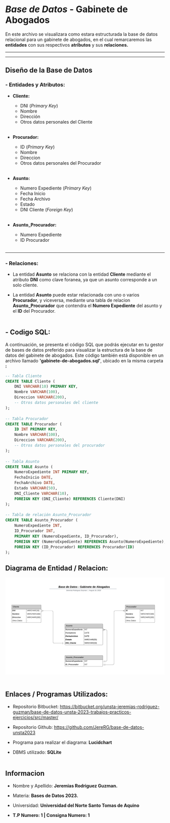 # *Base de Datos* - Gabinete de Abogados

En este archivo se visualizara como estara estructurada la base de datos relacional para un gabinete de abogados, en el cual remarcaremos las **entidades** con sus respectivos **atributos** y sus **relaciones.**

---
___

## Diseño de la Base de Datos
### - Entidades y Atributos:
- **Cliente:**
    * DNI (*Primary Key*)
    * Nombre
    * Dirección
    * Otros datos personales del Cliente
<br></br>

- **Procurador:**
    * ID (*Primary Key*)
    * Nombre
    * Direccion 
    * Otros datos personales del Procurador
<br></br>

- **Asunto:**
    * Numero Expediente (*Primary Key*)
    * Fecha Inicio
    * Fecha Archivo 
    * Estado 
    * DNI Cliente (*Foreign Key*)
<br></br>

- **Asunto_Procurador:**
    * Numero Expediente 
    * ID Procurador 
<br></br>

---
### - Relaciones:
* La entidad **Asunto** se relaciona con la entidad **Cliente** mediante el atributo **DNI** como clave foranea, ya que un asunto corresponde a un solo cliente.

* La entidad **Asunto** puede estar relacionada con uno o varios **Procurador**, y viceversa, mediante una tabla de relacion **Asunto_Procurador** que contendra el **Numero Expediente** del asunto y el **ID** del Procurador.
<br></br>


## -  Codigo SQL:

A continuación, se presenta el código SQL que podrás ejecutar en tu gestor de bases de datos preferido para visualizar la estructura de la base de datos del gabinete de abogados. Este código también está disponible en un archivo llamado **'gabinete-de-abogados.sql'**, ubicado en la misma carpeta **:**

```sql
-- Tabla Cliente
CREATE TABLE Cliente (
    DNI VARCHAR(10) PRIMARY KEY,
    Nombre VARCHAR(100),
    Direccion VARCHAR(200),
    -- Otros datos personales del cliente
);

-- Tabla Procurador
CREATE TABLE Procurador (
    ID INT PRIMARY KEY,
    Nombre VARCHAR(100),
    Direccion VARCHAR(200),
    -- Otros datos personales del procurador
);

-- Tabla Asunto
CREATE TABLE Asunto (
    NumeroExpediente INT PRIMARY KEY,
    FechaInicio DATE,
    FechaArchivo DATE,
    Estado VARCHAR(50),
    DNI_Cliente VARCHAR(10), 
    FOREIGN KEY (DNI_Cliente) REFERENCES Cliente(DNI)
);

-- Tabla de relación Asunto_Procurador
CREATE TABLE Asunto_Procurador (
    NumeroExpediente INT,
    ID_Procurador INT,
    PRIMARY KEY (NumeroExpediente, ID_Procurador),
    FOREIGN KEY (NumeroExpediente) REFERENCES Asunto(NumeroExpediente),
    FOREIGN KEY (ID_Procurador) REFERENCES Procurador(ID)
);
```
## Diagrama de Entidad / Relacion:

![Diagrama entidad relacion](DB-Gabinete-de-Abogados.png)
<br></br>

## Enlaces / Programas Utilizados:

* Repositorio Bitbucket: https://bitbucket.org/unsta-jeremias-rodriguez-guzman/base-de-datos-unsta-2023-trabajos-practicos-ejercicios/src/master/

* Repositorio Github: https://github.com/JereRG/base-de-datos-unsta2023

* Programa para realizar el diagrama: **Lucidchart**

* DBMS utilizado: **SQLite**
<br></br>

## Informacion
* Nombre y Apellido: **Jeremias Rodriguez Guzman.**

* Materia: **Bases de Datos 2023.**

* Universidad: **Universidad del Norte Santo Tomas de Aquino**

*  **T.P Numero: 1 | Consigna Numero: 1**










